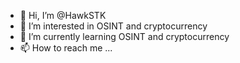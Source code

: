 - 👋 Hi, I’m @HawkSTK
- 👀 I’m interested in OSINT and cryptocurrency
- 🌱 I’m currently learning OSINT and cryptocurrency
- 📫 How to reach me ...

<!---
HawkSTK/HawkSTK is a ✨ special ✨ repository because its `README.md` (this file) appears on your GitHub profile.
You can click the Preview link to take a look at your changes.
--->
